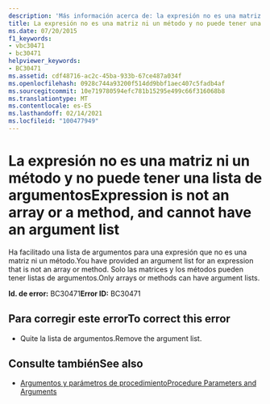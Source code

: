 ```yaml
---
description: 'Más información acerca de: la expresión no es una matriz ni un método y no puede tener una lista de argumentos'
title: La expresión no es una matriz ni un método y no puede tener una lista de argumentos
ms.date: 07/20/2015
f1_keywords:
- vbc30471
- bc30471
helpviewer_keywords:
- BC30471
ms.assetid: cdf48716-ac2c-45ba-933b-67ce487a034f
ms.openlocfilehash: 0928c744a93200f514dd9bbf1aec407c5fadb4af
ms.sourcegitcommit: 10e719780594efc781b15295e499c66f316068b8
ms.translationtype: MT
ms.contentlocale: es-ES
ms.lasthandoff: 02/14/2021
ms.locfileid: "100477949"
---
```

# <a name="expression-is-not-an-array-or-a-method-and-cannot-have-an-argument-list"></a><span data-ttu-id="2305b-103">La expresión no es una matriz ni un método y no puede tener una lista de argumentos</span><span class="sxs-lookup"><span data-stu-id="2305b-103">Expression is not an array or a method, and cannot have an argument list</span></span>

<span data-ttu-id="2305b-104">Ha facilitado una lista de argumentos para una expresión que no es una matriz ni un método.</span><span class="sxs-lookup"><span data-stu-id="2305b-104">You have provided an argument list for an expression that is not an array or method.</span></span> <span data-ttu-id="2305b-105">Solo las matrices y los métodos pueden tener listas de argumentos.</span><span class="sxs-lookup"><span data-stu-id="2305b-105">Only arrays or methods can have argument lists.</span></span>  
  
 <span data-ttu-id="2305b-106">**Id. de error:** BC30471</span><span class="sxs-lookup"><span data-stu-id="2305b-106">**Error ID:** BC30471</span></span>  
  
## <a name="to-correct-this-error"></a><span data-ttu-id="2305b-107">Para corregir este error</span><span class="sxs-lookup"><span data-stu-id="2305b-107">To correct this error</span></span>  
  
- <span data-ttu-id="2305b-108">Quite la lista de argumentos.</span><span class="sxs-lookup"><span data-stu-id="2305b-108">Remove the argument list.</span></span>  
  
## <a name="see-also"></a><span data-ttu-id="2305b-109">Consulte también</span><span class="sxs-lookup"><span data-stu-id="2305b-109">See also</span></span>

- [<span data-ttu-id="2305b-110">Argumentos y parámetros de procedimiento</span><span class="sxs-lookup"><span data-stu-id="2305b-110">Procedure Parameters and Arguments</span></span>](../programming-guide/language-features/procedures/procedure-parameters-and-arguments.md)
